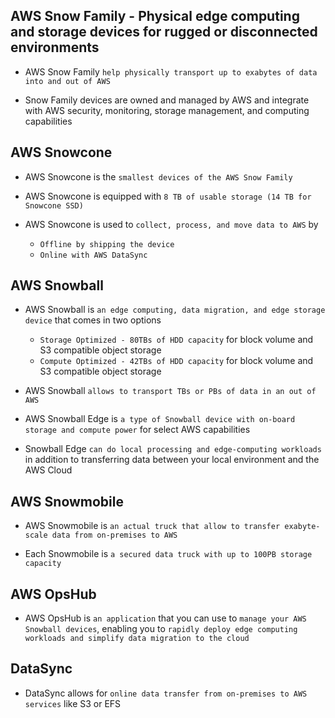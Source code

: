 ## AWS Snow Family - Physical edge computing and storage devices for rugged or disconnected environments

- AWS Snow Family `help physically transport up to exabytes of data into and out of AWS`

- Snow Family devices are owned and managed by AWS and integrate with AWS security, monitoring, storage management, and computing capabilities

## AWS Snowcone

- AWS Snowcone is the `smallest devices of the AWS Snow Family`

- AWS Snowcone is equipped with `8 TB of usable storage (14 TB for Snowcone SSD)`

- AWS Snowcone is used to `collect, process, and move data to AWS` by

  - `Offline by shipping the device`
  - `Online with AWS DataSync`

## AWS Snowball

- AWS Snowball is `an edge computing, data migration, and edge storage device` that comes in two options

  - `Storage Optimized - 80TBs of HDD capacity` for block volume and S3 compatible object storage
  - `Compute Optimized - 42TBs of HDD capacity` for block volume and S3 compatible object storage

- AWS Snowball `allows to transport TBs or PBs of data in an out of AWS`

- AWS Snowball Edge is `a type of Snowball device with on-board storage and compute power` for select AWS capabilities

- Snowball Edge `can do local processing and edge-computing workloads` in addition to transferring data between your local environment and the AWS Cloud

## AWS Snowmobile

- AWS Snowmobile is `an actual truck that allow to transfer exabyte-scale data from on-premises to AWS`

- Each Snowmobile is `a secured data truck with up to 100PB storage capacity`

## AWS OpsHub

- AWS OpsHub is `an application` that you can use to `manage your AWS Snowball devices`, enabling you to `rapidly deploy edge computing workloads and simplify data migration to the cloud`

## DataSync

- DataSync allows for `online data transfer from on-premises to AWS services` like S3 or EFS
